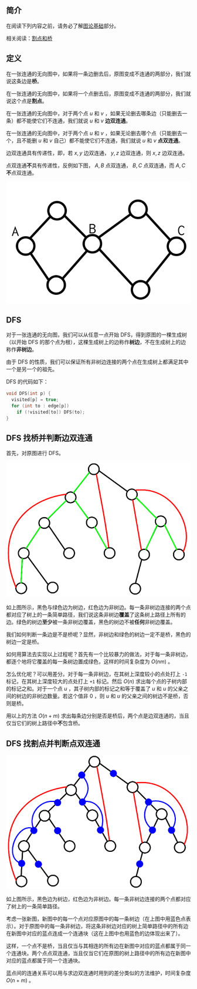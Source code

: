 ## 简介

在阅读下列内容之前，请务必了解[图论基础](/graph/basic)部分。

相关阅读：[割点和桥](/graph/bridge/)

## 定义

在一张连通的无向图中，如果将一条边删去后，原图变成不连通的两部分，我们就说这条边是**桥**。

在一张连通的无向图中，如果将一个点删去后，原图变成不连通的两部分，我们就说这个点是**割点**。

在一张连通的无向图中，对于两个点 $u$ 和 $v$ ，如果无论删去哪条边（只能删去一条）都不能使它们不连通，我们就说 $u$ 和 $v$ **边双连通**。

在一张连通的无向图中，对于两个点 $u$ 和 $v$ ，如果无论删去哪个点（只能删去一个，且不能删 $u$ 和 $v$ 自己）都不能使它们不连通，我们就说 $u$ 和 $v$ **点双连通**。

边双连通具有传递性，即，若 $x,y$ 边双连通， $y,z$ 边双连通，则 $x,z$ 边双连通。

点双连通**不**具有传递性，反例如下图， $A,B$ 点双连通， $B,C$ 点双连通，而 $A,C$ **不**点双连通。

![bcc-counterexample.png](images/bcc-counterexample.png)

## DFS

对于一张连通的无向图，我们可以从任意一点开始 DFS，得到原图的一棵生成树（以开始 DFS 的那个点为根），这棵生成树上的边称作**树边**，不在生成树上的边称作**非树边**。

由于 DFS 的性质，我们可以保证所有非树边连接的两个点在生成树上都满足其中一个是另一个的祖先。

DFS 的代码如下：

```C++
void DFS(int p) {
  visited[p] = true;
  for (int to : edge[p])
    if (!visited[to]) DFS(to);
}
```

## DFS 找桥并判断边双连通

首先，对原图进行 DFS。

![bcc-1.png](images/bcc-1.png)

如上图所示，黑色与绿色边为树边，红色边为非树边。每一条非树边连接的两个点都对应了树上的一条简单路径，我们说这条非树边**覆盖**了这条树上路径上所有的边。绿色的树边**至少**被一条非树边覆盖，黑色的树边不被**任何**非树边覆盖。

我们如何判断一条边是不是桥呢？显然，非树边和绿色的树边一定不是桥，黑色的树边一定是桥。

如何用算法去实现以上过程呢？首先有一个比较暴力的做法，对于每一条非树边，都逐个地将它覆盖的每一条树边置成绿色，这样的时间复杂度为 $O(nm)$ 。

怎么优化呢？可以用差分。对于每一条非树边，在其树上深度较小的点处打上 `-1` 标记，在其树上深度较大的点处打上 `+1` 标记。然后 $O(n)$ 求出每个点的子树内部的标记之和。对于一个点 $u$ ，其子树内部的标记之和等于覆盖了 $u$ 和 $u$ 的父亲之间的树边的非树边数量。若这个值非 $0$ ，则 $u$ 和 $u$ 的父亲之间的树边不是桥，否则是桥。

用以上的方法 $O(n+m)$ 求出每条边分别是否是桥后，两个点是边双连通的，当且仅当它们的树上路径中**不**包含桥。

## DFS 找割点并判断点双连通

![bcc-2.png](images/bcc-2.png)

如上图所示，黑色边为树边，红色边为非树边。每一条非树边连接的两个点都对应了树上的一条简单路径。

考虑一张新图，新图中的每一个点对应原图中的每一条树边（在上图中用蓝色点表示）。对于原图中的每一条非树边，将这条非树边对应的树上简单路径中的所有边在新图中对应的蓝点连成一个连通块（这在上图中也用蓝色的边体现出来了）。

这样，一个点不是桥，当且仅当与其相连的所有边在新图中对应的蓝点都属于同一个连通块。两个点点双连通，当且仅当它们在原图的树上路径中的所有边在新图中对应的蓝点都属于同一个连通块。

蓝点间的连通关系可以用与求边双连通时用到的差分类似的方法维护，时间复杂度 $O(n+m)$ 。
